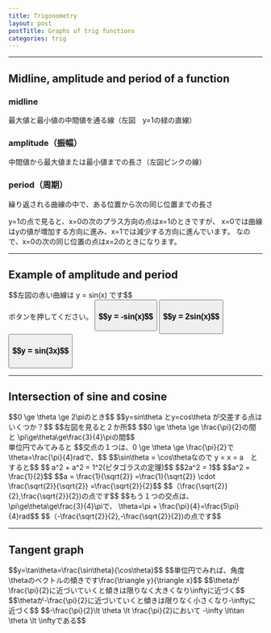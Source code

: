 ```yaml
---
title: Trigonometry
layout: post
postTitle: Graphs of trig functions
categories: trig
---
```


------

## Midline, amplitude and period of a function

<div class="row">
  <div class="col-sm-6">
    <div id="svg01"></div>
  </div>
  <div class="col-sm-6">
    <h3>midline</h3>
    最大値と最小値の中間値を通る線（左図　y=1の緑の直線）
    <h3>amplitude（振幅）</h3>
    中間値から最大値または最小値までの長さ（左図ピンクの線）
    <h3>period（周期）</h3>
    <p>
    繰り返される曲線の中で、ある位置から次の同じ位置までの長さ
    </p>
    <p>y=1の点で見ると、x=0の次のプラス方向の点はx=1のときですが、
      x=0では曲線はyの値が増加する方向に進み、x=1では減少する方向に進んでいます。
      なので、x=0の次の同じ位置の点はx=2のときになります。
    </p>
  </div>
</div>

--------

## Example of amplitude and period

<div class="row">
  <div class="col-sm-6">
    <div id="svg02"></div>
  </div>
  <div class="col-sm-6">
    $$左図の赤い曲線は y = sin(x) です$$
    <div class="btn-group-vertical">
      ボタンを押してください。
      <button type="button" id="runPath2" class="btn btn-primary" data-toggle="button"><h3>$$y = -sin(x)$$</h3></button>
      <button type="button" id="runPath3" class="btn btn-primary" data-toggle="button"><h3>$$y = 2sin(x)$$<h3></button>
      <button type="button" id="runPath4" class="btn btn-primary" data-toggle="button"><h3>$$y = sin(3x)$$<h3></button>
    </div>
  </div>
</div>

--------

## Intersection of sine and cosine 

<div class="row">
  <div class="col-sm-6">
    <div id="svg03"></div>
  </div>
  <div class="col-sm-6">
    $$0 \ge \theta \ge 2\piのとき$$
    $$y=sin\theta とy=cos\theta が交差する点はいくつか？$$
    $$左図を見ると２か所$$
    $$0 \ge \theta \ge \frac{\pi}{2}の間と
    \pi\ge\theta\ge\frac{3}{4}\piの間$$
  </div>
</div>

<div class="row">
  <div class="col-sm-6">
    <div id="svg04"></div>
  </div>
  <div class="col-sm-6">
    単位円でみてみると
    $$交点の１つは、0 \ge \theta \ge \frac{\pi}{2}で
    \theta=\frac{\pi}{4}radで、$$
    $$\sin\theta = \cos\thetaなので y = x = a　とすると$$
    $$ a^2 + a^2 = 1^2(ピタゴラスの定理)$$
    $$2a^2 = 1$$
    $$a^2 = \frac{1}{2}$$
    $$a = \frac{1}{\sqrt{2}}
    =\frac{1}{\sqrt{2}} \cdot \frac{\sqrt{2}}{\sqrt{2}}
    =\frac{\sqrt{2}}{2}$$
    $$（\frac{\sqrt{2}}{2},\frac{\sqrt{2}}{2})の点です$$
    $$もう１つの交点は、\pi\ge\theta\ge\frac{3}{4}\piで、
    \theta=\pi + \frac{\pi}{4}=\frac{5\pi}{4}rad$$
    $$（-\frac{\sqrt{2}}{2},-\frac{\sqrt{2}}{2})の点です$$

  </div>
</div>

--------

## Tangent graph

<div class="row">
  <div class="col-sm-6">
    <div id="svg05"></div>
  </div>
  <div class="col-sm-6">
    $$y=\tan\theta=\frac{\sin\theta}{\cos\theta}$$
    $$単位円でみれば、角度\thetaのベクトルの傾きです\frac{\triangle y}{\triangle x}$$
    $$\thetaが\frac{\pi}{2}に近づいていくと傾きは限りなく大きくなり\inftyに近づく$$
    $$\thetaが-\frac{\pi}{2}に近づいていくと傾きは限りなく小さくなり-\inftyに近づく$$
    $$-\frac{\pi}{2}\lt \theta \lt \frac{\pi}{2}において
    -\infty \lt\tan \theta \lt \inftyである$$
  </div>
</div>


<script type="text/javascript" src="http://cdn.mathjax.org/mathjax/latest/MathJax.js?config=TeX-AMS-MML_SVG"></script>
<script src="http://d3js.org/d3.v3.min.js" charset="utf-8"></script>
<script src="{{site.url}}/js/d3draws.js" charset="utf-8"></script>

<script>

  var height = 500;
  var width = 500;
  

/**  */
  var svg01 = d3.select("#svg01")
                .append("svg")
                .attr("height",height)
                .attr("width",width)
                .style("background","#000");

  var xScale01 = d3.scale.linear()
                       .domain([-540,540])
                       .range([20,480]);
  
  var yScale01 = d3.scale.linear()
                       .domain([5,-3])
                       .range([20,480]);       

  // 軸
  axesData01 = {
    "xAxis":true,
    "yAxis":true,
    "xTickValues":[],
    "yTickValues":[-3,-2.5,-2,-1,-0.5,0.5,1,1.5,2,2.5,3,3.5,4,4.5,5],
    "stroke":"#ff0",
    "strokeWidth":1,
    "xScale":xScale01,
    "yScale":yScale01
  };
  
  drawAxes(svg01,axesData01);

 
  // graph
  var graphData01 = [];   

  for (var i=-630;i<=450;i++){
    graphData01.push(new Point(i+90,Math.cos(aDegree*i)*3+1));
  };
  drawPath(svg01,graphData01,{"stroke":"#f00"},xScale01,yScale01);
 
  var gridData01 = 
  {
    "xGrid":true,
    "yGrid":true,
    "xStep":90,
    "yStep":1,
    "stroke":"#0f0",
    "strokeWidth":1,
    "opacity":0.3,
    "xScale":xScale01,
    "yScale":yScale01
    };
  drawGrid(svg01,gridData01);

  // line
  var lineData01 = [
    {
      "x1":-540,
      "y1":1,
      "x2":540,
      "y2":1,
      "stroke":"lime",
      "strokeWidth":4
    }
   ,{
      "x1":90,
      "y1":4,
      "x2":90,
      "y2":1,
      "stroke":"#f0f",
      "strokeWidth":4
    }
  ];
  drawLine(svg01,lineData01,xScale01,yScale01);

  // vector
  var vecData01 = [
    {
      "x1":90,
      "y1":4.2,
      "x2":450,
      "y2":4.2,
      "stroke":"#ff0",
      "strokeWidth":3
    }
  ];
  drawVectorW(svg01,vecData01,xScale01,yScale01);

  // TEXT
  var textData01 = [
    {"x":-450,"y":-0.4,"text":"2.5","stroke":"#ff0","fontSize":"18px","anchor":"middle"},
    {"x":-360,"y":-0.4,"text":"2.0","stroke":"#ff0","fontSize":"18px","anchor":"middle"},
    {"x":-270,"y":-0.4,"text":"1.5","stroke":"#ff0","fontSize":"18px","anchor":"middle"},
    {"x":-180,"y":-0.4,"text":"1.0","stroke":"#ff0","fontSize":"18px","anchor":"middle"},
    {"x":-90,"y":-0.4,"text":"-0.5","stroke":"#ff0","fontSize":"18px","anchor":"middle"},
    {"x":90,"y":-0.4,"text":"0.5","stroke":"#ff0","fontSize":"18px","anchor":"middle"},
    {"x":180,"y":-0.4,"text":"1.0","stroke":"#ff0","fontSize":"18px","anchor":"middle"},
    {"x":270,"y":-0.4,"text":"1.5","stroke":"#ff0","fontSize":"18px","anchor":"middle"},
    {"x":360,"y":-0.4,"text":"2.0","stroke":"#ff0","fontSize":"18px","anchor":"middle"},
    {"x":450,"y":-0.4,"text":"2.5","stroke":"#ff0","fontSize":"18px","anchor":"middle"},
    {"x":540,"y":-0.4,"text":"3.0","stroke":"#ff0","fontSize":"18px","anchor":"middle"},
  ];
  drawText(svg01,textData01,xScale01,yScale01);

/**  Example of amplitude and period  */
  var svg02 = d3.select("#svg02")
                .append("svg")
                .attr("height",height)
                .attr("width",width)
                .style("background","#000");

  var xScale02 = d3.scale.linear()
                       .domain([-360,360])
                       .range([20,480]);
  
  var yScale02 = d3.scale.linear()
                       .domain([2,-2])
                       .range([20,480]);       

  // 軸
  axesData02 = {
    "xAxis":true,
    "yAxis":true,
    "xTickValues":[],
    "yTickValues":[-2,-1,-0.5,0.5,1,1.5,2],
    "stroke":"#ff0",
    "strokeWidth":1,
    "xScale":xScale02,
    "yScale":yScale02
  };
  
  drawAxes(svg02,axesData02);

  // mathjax
  var foData02 = [
    {"x":15,"y":2.4,"text":"y","stroke":"#ff0","fontSize":"18px"},
    {"x":360,"y":0.5,"text":"x","stroke":"#ff0","fontSize":"18px"},
    {"x":-380,"y":0.25,"text":"$$-2\\pi$$","stroke":"#ff0","fontSize":"16px"},
    {"x":-310,"y":0.25,"text":"$$-\\frac{3}{4}\\pi$$","stroke":"#ff0","fontSize":"16px"},
    {"x":-200,"y":0.25,"text":"$$-\\pi$$","stroke":"#ff0","fontSize":"16px"},
    {"x":-130,"y":0.25,"text":"$$-\\frac{\\pi}{2}$$","stroke":"#ff0","fontSize":"16px"},
    {"x":80,"y":0.25,"text":"$$\\frac{\\pi}{2}$$","stroke":"#ff0","fontSize":"16px"},
    {"x":170,"y":0.25,"text":"$$\\pi$$","stroke":"#ff0","fontSize":"16px"},
    {"x":260,"y":0.25,"text":"$$\\frac{3}{4}\\pi$$","stroke":"#ff0","fontSize":"16px"},
    {"x":350,"y":0.25,"text":"$$2\\pi$$","stroke":"#ff0","fontSize":"16px"}
  ];
  drawMathjax(svg02,foData02,xScale02,yScale02);
 
  // graph
  var graph1Data02 = [];   
  var graph2Data02 = [];   
  var graph3Data02 = [];  
  var graph4Data02 = [];   

  for (var i=-360;i<=360;i++){
    graph1Data02.push(new Point(i,Math.sin(aDegree*i)));
    graph2Data02.push(new Point(i,-Math.sin(aDegree*i)));
    graph3Data02.push(new Point(i,Math.sin(aDegree*i)*2));
    graph4Data02.push(new Point(i,Math.sin(aDegree*i*3)));
  };
  path1Attr02 = {"_id":"path1","stroke":"#f00","opacity":"1"};
  path2Attr02 = {"_id":"path2","stroke":"#0f0","opacity":"0"};
  path3Attr02 = {"_id":"path3","stroke":"#ff0","opacity":"0"};
  path4Attr02 = {"_id":"path4","stroke":"#f0f","opacity":"0"};
  drawPath(svg02,graph1Data02,path1Attr02,xScale02,yScale02);
  drawPath(svg02,graph2Data02,path2Attr02,xScale02,yScale02);
  drawPath(svg02,graph3Data02,path3Attr02,xScale02,yScale02);
  drawPath(svg02,graph4Data02,path4Attr02,xScale02,yScale02);

  var gridData02 = 
  {
    "xGrid":true,
    "yGrid":true,
    "xStep":90,
    "yStep":1,
    "stroke":"#0f0",
    "strokeWidth":1,
    "opacity":0.3,
    "xScale":xScale02,
    "yScale":yScale02
    };
  drawGrid(svg02,gridData02);

  d3.select("#runPath2").on("click",function(){
    var btnState =  svg02.select("#path2").attr("opacity")==0?true:false;
    if (btnState){
      svg02.select("#path2")
        .transition()
        .duration(1000)
        .attr("opacity",1);
    } else {
      svg02.select("#path2")
        .transition()
        .duration(1000)
        .attr("opacity",0);
    } 
  });
  d3.select("#runPath3").on("click",function(){
    var btnState =  svg02.select("#path3").attr("opacity")==0?true:false;
    if (btnState){
      svg02.select("#path3")
        .transition()
        .duration(1000)
        .attr("opacity",1);
    } else {
      svg02.select("#path3")
        .transition()
        .duration(1000)
        .attr("opacity",0);
    } 
  });
  d3.select("#runPath4").on("click",function(){
    var btnState =  svg02.select("#path4").attr("opacity")==0?true:false;
    if (btnState){
      svg02.select("#path4")
        .transition()
        .duration(1000)
        .attr("opacity",1);
    } else {
      svg02.select("#path4")
        .transition()
        .duration(1000)
        .attr("opacity",0);
    } 
  });

/**  Intersections of sine curve and cosine curve  */
  var svg03 = d3.select("#svg03")
                .append("svg")
                .attr("height",height)
                .attr("width",width)
                .style("background","#000");

  var xScale03 = d3.scale.linear()
                       .domain([0,360])
                       .range([50,450]);
  
  var yScale03 = d3.scale.linear()
                       .domain([1,-1])
                       .range([50,450]);       

  // 軸
  axesData03 = {
    "xAxis":true,
    "yAxis":true,
    "xTickValues":[],
    "yTickValues":[-1,-0.5,0.5,1],
    "stroke":"#ff0",
    "strokeWidth":1,
    "xScale":xScale03,
    "yScale":yScale03
  };
  
  drawAxes(svg03,axesData03);

  // TEXT
  var foData03 = [
    {"x":0,"y":1.5,"text":"$$y$$","stroke":"#ff0","fontSize":"18px"},
    {"x":380,"y":0.3,"text":"$$\\theta$$","stroke":"#ff0","fontSize":"18px"},
    {"x":80,"y":0.2,"text":"$$\\frac{\\pi}{2}$$","stroke":"#ff0","fontSize":"16px"},
    {"x":170,"y":0.2,"text":"$$\\pi$$","stroke":"#ff0","fontSize":"16px"},
    {"x":260,"y":0.2,"text":"$$\\frac{3}{4}\\pi$$","stroke":"#ff0","fontSize":"16px"},
    {"x":350,"y":0.2,"text":"$$2\\pi$$","stroke":"#ff0","fontSize":"16px"},
    {"x":150,"y":1.0,"text":"$$y=sin\\theta$$","stroke":"#ff0","fontSize":"16px"},
    {"x":320,"y":1.0,"text":"$$y=cos\\theta$$","stroke":"#ff0","fontSize":"16px"}
  ];
  drawMathjax(svg03,foData03,xScale03,yScale03);
 
  // graph
  var graph1Data03 = [];   
  var graph2Data03 = [];   

  for (var i=0;i<=360;i++){
    graph1Data03.push(new Point(i,Math.sin(aDegree*i)));
    graph2Data03.push(new Point(i,Math.cos(aDegree*i)));
  };
  path1Attr03 = {"id":"path1","stroke":"#f00"};
  path2Attr03 = {"id":"path2","stroke":"#0f0"};
  drawPath(svg03,graph1Data03,path1Attr03,xScale03,yScale03);
  drawPath(svg03,graph2Data03,path2Attr03,xScale03,yScale03);

  var gridData03 = 
  {
    "xGrid":true,
    "yGrid":true,
    "xStep":90,
    "yStep":0.2,
    "stroke":"#0f0",
    "strokeWidth":1,
    "opacity":0.3,
    "xScale":xScale03,
    "yScale":yScale03
    };
  drawGrid(svg03,gridData03);

  var svg04 = d3.select("#svg04")
                .append("svg")
                .attr("height",height)
                .attr("width",width)
                .style("background","#000");

  var xScale04 = d3.scale.linear()
                       .domain([-1,1])
                       .range([50,450]);
  
  var yScale04 = d3.scale.linear()
                       .domain([1,-1])
                       .range([50,450]);       

  // 軸
  axesData04 = {
    "xAxis":true,
    "yAxis":true,
    "xTickValues":[-1,1],
    "yTickValues":[-1,1],
    "stroke":"#ff0",
    "strokeWidth":1,
    "xScale":xScale04,
    "yScale":yScale04
  };
  
  drawAxes(svg04,axesData04);

  // unit circle
  circleData04 = [{
    "cx":0,
    "cy":0,
    "r":200,
    "stroke":"#fff",
    "strokeWidth":3
  }];

  drawCircle(svg04,circleData04,xScale04,yScale04);

  //path
  pathData04 = [
    {"x":Math.sqrt(2)/2,"y":0},
    {"x":Math.sqrt(2)/2,"y":Math.sqrt(2)/2},
    {"x":-Math.sqrt(2)/2,"y":-Math.sqrt(2)/2},
    {"x":-Math.sqrt(2)/2,"y":0}
  ];

  drawPath(svg04,pathData04,{"stroke":"#ff0"},xScale04,yScale04);

 // mathjax
 var foData04 = [
    {"x":0,"y":1.4,"text":"$$y$$","fontSize":"18px"},
    {"x":1.1,"y":0.3,"text":"$$x$$","fontSize":"18px"},
    {"x":0.3,"y":0.2,"text":"$$a$$","fontSize":"18px"},
    {"x":0.75,"y":0.6,"text":"$$a$$","fontSize":"18px"},
    {"x":0.1,"y":0.35,"text":"$$45^\\circ$$","fontSize":"16px"},
    {"x":-0.5,"y":0.5,"text":"$$225^\\circ$$","fontSize":"16px"},
    {"x":-1.2,"y":-0.6,
    "text":"$$（-\\frac{\\sqrt{2}}{2},-\\frac{\\sqrt{2}}{2})$$","fontSize":"12px"},
    {"x":0.7,"y":1.1,
    "text":"$$（\\frac{\\sqrt{2}}{2},\\frac{\\sqrt{2}}{2})$$","fontSize":"12px"},
  ];
 drawMathjax(svg04,foData04,xScale04,yScale04);

 arcData04 = [
  { 
    "startPos":90,
    "endPos":45,
    "innerRadius":50,
    "outerRadius":50,
    "stroke":"#f00"}
  ,{ 
    "startPos":90,
    "endPos":-135,
    "innerRadius":80,
    "outerRadius":80,
    "stroke":"#0f0"}
 ];
 drawArc(svg04,arcData04,xScale04,yScale04);

 /** 
    graph of tangent
                      */

  var svg05 = d3.select("#svg05")
                .append("svg")
                .attr("height",height)
                .attr("width",width)
                .style("background","#000");

  var xScale05 = d3.scale.linear()
                       .domain([-360,360])
                       .range([20,480]);
  
  var yScale05 = d3.scale.linear()
                       .domain([4,-4])
                       .range([20,480]);

  var gridData05 = 
  {
    "xGrid":true,
    "yGrid":true,
    "xStep":90,
    "yStep":1,
    "stroke":"#0f0",
    "strokeWidth":1,
    "opacity":0.3,
    "xScale":xScale05,
    "yScale":yScale05
    };
  drawGrid(svg05,gridData05);

  // 軸
  axesData05 = {
    "xAxis":true,
    "yAxis":true,
    "xTickValues":[],
    "yTickValues":[-4,-2,2,4],
    "stroke":"#ff0",
    "strokeWidth":1,
    "xScale":xScale05,
    "yScale":yScale05
  };


  drawAxes(svg05,axesData05);
  
  var tan1Data05 = [];
  var tan2Data05 = [];
  var tan3Data05 = [];
  var tan4Data05 = [];
  var tan5Data05 = [];

  for (var i = -89; i < 90; i++) {
       tan1Data05.push(new Point(i-180,Math.tan((i-180)*aDegree)));
       tan2Data05.push(new Point(i,Math.tan(i*aDegree)));
       tan3Data05.push(new Point(i+180,Math.tan((i+180)*aDegree)));
       tan4Data05.push(new Point(i+360,Math.tan((i+360)*aDegree)));
       tan5Data05.push(new Point(i-360,Math.tan((i-360)*aDegree)));
  };              

  drawPath(svg05,tan1Data05,{"stroke":"#f0f"},xScale05,yScale05);
  drawPath(svg05,tan2Data05,{"stroke":"#f0f"},xScale05,yScale05);
  drawPath(svg05,tan3Data05,{"stroke":"#f0f"},xScale05,yScale05);
  drawPath(svg05,tan4Data05,{"stroke":"#f0f"},xScale05,yScale05);
  drawPath(svg05,tan5Data05,{"stroke":"#f0f"},xScale05,yScale05);

  // mathjax
  var foData05 = [
    {"x":15,"y":4.9,"text":"$$y$$","stroke":"#ff0","fontSize":"18px"},
    {"x":360,"y":0.8,"text":"$$\\theta$$","stroke":"#ff0","fontSize":"18px"},
    {"x":-380,"y":0.25,"text":"$$-2\\pi$$","stroke":"#ff0","fontSize":"16px"},
    {"x":-310,"y":0.25,"text":"$$-\\frac{3}{4}\\pi$$","stroke":"#ff0","fontSize":"16px"},
    {"x":-200,"y":0.25,"text":"$$-\\pi$$","stroke":"#ff0","fontSize":"16px"},
    {"x":-130,"y":0.25,"text":"$$-\\frac{\\pi}{2}$$","stroke":"#ff0","fontSize":"16px"},
    {"x":80,"y":0.25,"text":"$$\\frac{\\pi}{2}$$","stroke":"#ff0","fontSize":"16px"},
    {"x":170,"y":0.25,"text":"$$\\pi$$","stroke":"#ff0","fontSize":"16px"},
    {"x":260,"y":0.25,"text":"$$\\frac{3}{4}\\pi$$","stroke":"#ff0","fontSize":"16px"},
    {"x":350,"y":0.25,"text":"$$2\\pi$$","stroke":"#ff0","fontSize":"16px"}
  ];

  drawMathjax(svg05,foData05,xScale05,yScale05);
</script>

